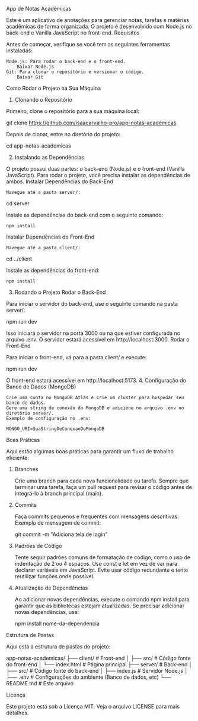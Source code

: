 App de Notas Acadêmicas

Este é um aplicativo de anotações para gerenciar notas, tarefas e matérias acadêmicas de forma organizada. O projeto é desenvolvido com Node.js no back-end e Vanilla JavaScript no front-end.
Requisitos

Antes de começar, verifique se você tem as seguintes ferramentas instaladas:

    Node.js: Para rodar o back-end e o front-end.
        Baixar Node.js
    Git: Para clonar o repositório e versionar o código.
        Baixar Git

Como Rodar o Projeto na Sua Máquina
1. Clonando o Repositório

Primeiro, clone o repositório para a sua máquina local:

git clone https://github.com/isaacarvalho-pro/app-notas-academicas

Depois de clonar, entre no diretório do projeto:

cd app-notas-academicas

2. Instalando as Dependências

O projeto possui duas partes: o back-end (Node.js) e o front-end (Vanilla JavaScript). Para rodar o projeto, você precisa instalar as dependências de ambos.
Instalar Dependências do Back-End

    Navegue até a pasta server/:

cd server

Instale as dependências do back-end com o seguinte comando:

    npm install

Instalar Dependências do Front-End

    Navegue até a pasta client/:

cd ../client

Instale as dependências do front-end:

    npm install

3. Rodando o Projeto
Rodar o Back-End

Para iniciar o servidor do back-end, use o seguinte comando na pasta server/:

npm run dev

Isso iniciará o servidor na porta 3000 ou na que estiver configurada no arquivo .env. O servidor estará acessível em http://localhost:3000.
Rodar o Front-End

Para iniciar o front-end, vá para a pasta client/ e execute:

npm run dev

O front-end estará acessível em http://localhost:5173.
4. Configuração do Banco de Dados (MongoDB)

    Crie uma conta no MongoDB Atlas e crie um cluster para hospedar seu banco de dados.
    Gere uma string de conexão do MongoDB e adicione no arquivo .env no diretório server/.
    Exemplo de configuração no .env:

    MONGO_URI=SuaStringDeConexaoDoMongoDB

Boas Práticas

Aqui estão algumas boas práticas para garantir um fluxo de trabalho eficiente:
1. Branches

    Crie uma branch para cada nova funcionalidade ou tarefa.
    Sempre que terminar uma tarefa, faça um pull request para revisar o código antes de integrá-lo à branch principal (main).

2. Commits

    Faça commits pequenos e frequentes com mensagens descritivas. Exemplo de mensagem de commit:

    git commit -m "Adiciona tela de login"

3. Padrões de Código

    Tente seguir padrões comuns de formatação de código, como o uso de indentação de 2 ou 4 espaços.
    Use const e let em vez de var para declarar variáveis em JavaScript.
    Evite usar código redundante e tente reutilizar funções onde possível.

4. Atualização de Dependências

    Ao adicionar novas dependências, execute o comando npm install para garantir que as bibliotecas estejam atualizadas.
    Se precisar adicionar novas dependências, use:

    npm install nome-da-dependencia

Estrutura de Pastas

Aqui está a estrutura de pastas do projeto:

app-notas-academicas/
├── client/      # Front-end
│   ├── src/     # Código fonte do front-end
│   └── index.html  # Página principal
├── server/      # Back-end
│   ├── src/     # Código fonte do back-end
│   ├── index.js  # Servidor Node.js
│   └── .env     # Configurações do ambiente (Banco de dados, etc)
└── README.md    # Este arquivo

Licença

Este projeto está sob a Licença MIT. Veja o arquivo LICENSE para mais detalhes.
